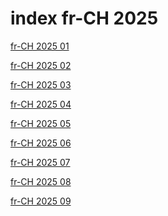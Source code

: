 # index fr-CH 2025

<a href="./01">fr-CH 2025 01</a>

<a href="./02">fr-CH 2025 02</a>

<a href="./03">fr-CH 2025 03</a>

<a href="./04">fr-CH 2025 04</a>

<a href="./05">fr-CH 2025 05</a>

<a href="./06">fr-CH 2025 06</a>

<a href="./07">fr-CH 2025 07</a>

<a href="./08">fr-CH 2025 08</a>

<a href="./09">fr-CH 2025 09</a>
